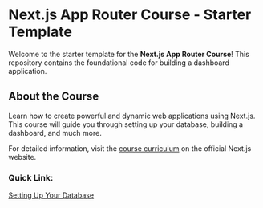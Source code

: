 # Next.js App Router Course - Starter Template

Welcome to the starter template for the **Next.js App Router Course**! This repository contains the foundational code for building a dashboard application.

## About the Course

Learn how to create powerful and dynamic web applications using Next.js. This course will guide you through setting up your database, building a dashboard, and much more.

For detailed information, visit the [course curriculum](https://nextjs.org/learn) on the official Next.js website.

### Quick Link:
[Setting Up Your Database](https://nextjs.org/learn/dashboard-app/setting-up-your-database)